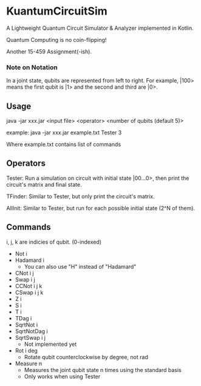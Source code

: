# KuantumCircuitSim

A Lightweight Quantum Circuit Simulator & Analyzer implemented in Kotlin.

Quantum Computing is no coin-flipping!

Another 15-459 Assignment(-ish).

### Note on Notation

In a joint state, qubits are represented from left to right. For example, |100> means the first qubit is |1> and the second and third are |0>.

## Usage

java -jar xxx.jar \<input file> \<operator> \<number of qubits (default 5)>

example: java -jar xxx.jar example.txt Tester 3

Where example.txt contains list of commands

## Operators

Tester: Run a simulation on circuit with initial state |00...0>, then print the circuit's matrix and final state.

TFinder: Similar to Tester, but only print the circuit's matrix.

AllInit: Similar to Tester, but run for each possible initial state (2^N of them).

## Commands
i, j, k are indicies of qubit. (0-indexed)

- Not i
- Hadamard i
    + You can also use "H" instead of "Hadamard"
- CNot i j
- Swap i j
- CCNot i j k
- CSwap i j k
- Z i
- S i
- T i
- TDag i
- SqrtNot i
- SqrtNotDag i
- SqrtSwap i j
    + Not implemented yet
- Rot i deg
    + Rotate qubit counterclockwise by degree, not rad 
- Measure n
    + Measures the joint qubit state n times using the standard basis
    + Only works when using Tester